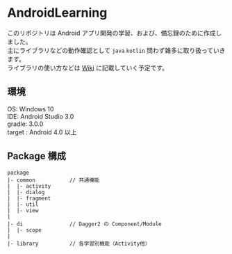 # AndroidLearning

このリポジトリは Android アプリ開発の学習、および、備忘録のために作成しました。  
主にライブラリなどの動作確認として `java` `kotlin` 問わず雑多に取り扱っていきます。  
ライブラリの使い方などは [Wiki](https://github.com/ttanaka330/AndroidLearning/wiki) に記載していく予定です。  

## 環境

OS:  Windows 10  
IDE: Android Studio 3.0  
gradle: 3.0.0  
target : Android 4.0 以上  

## Package 構成

```
package
|- common           // 共通機能
|  |- activity
|  |- dialog
|  |- fragment
|  |- util
|  |- view
|
|- di               // Dagger2 の Component/Module
|  |- scope
|
|- library          // 各学習別機能（Activity他）

```

